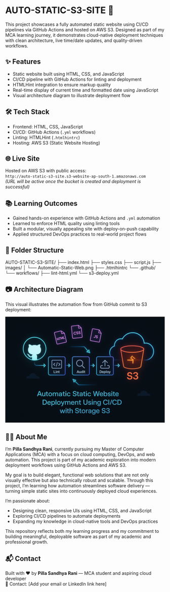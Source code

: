 # AUTO-STATIC-S3-SITE 🚀

This project showcases a fully automated static website using CI/CD pipelines via GitHub Actions and hosted on AWS S3. Designed as part of my MCA learning journey, it demonstrates cloud-native deployment techniques with clean architecture, live time/date updates, and quality-driven workflows.

## ✨ Features

- Static website built using HTML, CSS, and JavaScript  
- CI/CD pipeline with GitHub Actions for linting and deployment  
- HTMLHint integration to ensure markup quality  
- Real-time display of current time and formatted date using JavaScript  
- Visual architecture diagram to illustrate deployment flow

## 🛠️ Tech Stack

- Frontend: HTML, CSS, JavaScript  
- CI/CD: GitHub Actions (`.yml` workflows)  
- Linting: HTMLHint (`.htmlhintrc`)  
- Hosting: AWS S3 (Static Website Hosting)

## 🌐 Live Site

Hosted on AWS S3 with public access:  
`http://auto-static-s3-site.s3-website-ap-south-1.amazonaws.com`  
*(URL will be active once the bucket is created and deployment is successful)*

## 📚 Learning Outcomes

- Gained hands-on experience with GitHub Actions and `.yml` automation  
- Learned to enforce HTML quality using linting tools  
- Built a modular, visually appealing site with deploy-on-push capability  
- Applied structured DevOps practices to real-world project flows

## 📁 Folder Structure
AUTO-STATIC-S3-SITE/ ├── index.html ├── styles.css ├── script.js ├── images/ │   └── Automatic-Static-Web.png ├── .htmlhintrc └── .github/ └── workflows/ ├── lint-html.yml └── s3-deploy.yml


## 📷 Architecture Diagram

This visual illustrates the automation flow from GitHub commit to S3 deployment:

![Deployment Flow](images/Automatic-Static-Web.png)

## 👩‍💻 About Me

I’m **Pilla Sandhya Rani**, currently pursuing my Master of Computer Applications (MCA) with a focus on cloud computing, DevOps, and web automation. This project is part of my academic exploration into modern deployment workflows using GitHub Actions and AWS S3.

My goal is to build elegant, functional web solutions that are not only visually effective but also technically robust and scalable. Through this project, I’m learning how automation streamlines software delivery — turning simple static sites into continuously deployed cloud experiences.

I’m passionate about:
- Designing clean, responsive UIs using HTML, CSS, and JavaScript  
- Exploring CI/CD pipelines to automate deployments  
- Expanding my knowledge in cloud-native tools and DevOps practices

This repository reflects both my learning progress and my commitment to building meaningful, deployable software as part of my academic and professional growth.

## 📬 Contact

Built with ❤️ by **Pilla Sandhya Rani** — MCA student and aspiring cloud developer  
📧 Contact: [Add your email or LinkedIn link here]